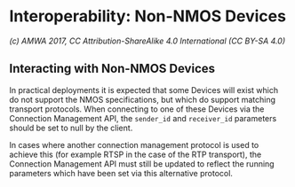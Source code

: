 # Interoperability: Non-NMOS Devices

_(c) AMWA 2017, CC Attribution-ShareAlike 4.0 International (CC BY-SA 4.0)_

## Interacting with Non-NMOS Devices

In practical deployments it is expected that some Devices will exist which do not support the NMOS specifications, but which do support matching transport protocols. When connecting to one of these Devices via the Connection Management API, the `sender_id` and `receiver_id` parameters should be set to null by the client.

In cases where another connection management protocol is used to achieve this (for example RTSP in the case of the RTP transport), the Connection Management API must still be updated to reflect the running parameters which have been set via this alternative protocol.
